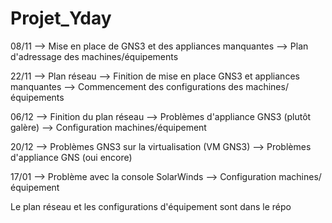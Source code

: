 # Projet_Yday

08/11 --> Mise en place de GNS3 et des appliances manquantes
      --> Plan d'adressage des machines/équipements

22/11 --> Plan réseau
      --> Finition de mise en place GNS3 et appliances manquantes
      --> Commencement des configurations des machines/équipements

06/12 --> Finition du plan réseau
      --> Problèmes d'appliance GNS3 (plutôt galère)
      --> Configuration machines/équipement

20/12 --> Problèmes GNS3 sur la virtualisation (VM GNS3)
      --> Problèmes d'appliance GNS (oui encore)

17/01 --> Problème avec la console SolarWinds
      --> Configuration machines/équipement

Le plan réseau et les configurations d'équipement sont dans le répo
